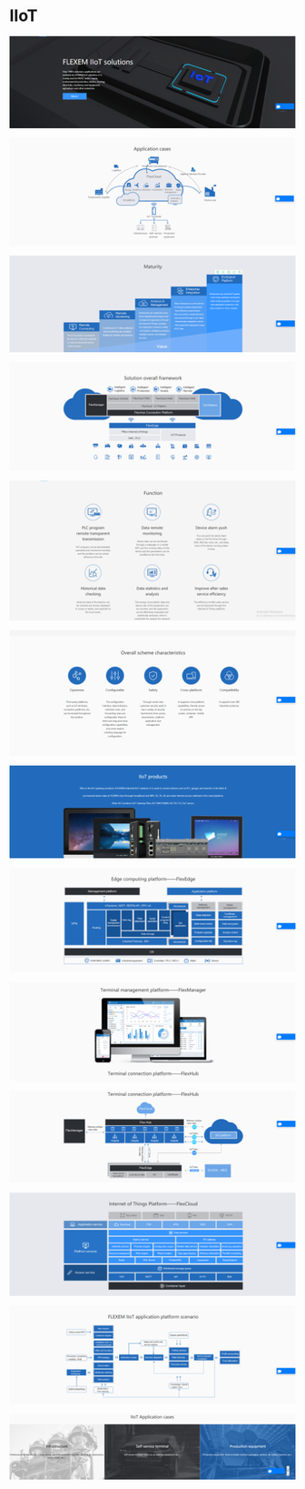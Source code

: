 # IIoT

![](.gitbook/assets/image%20%2879%29.png)

![](.gitbook/assets/image%20%2877%29.png)

![](.gitbook/assets/image%20%2876%29.png)

![](.gitbook/assets/image%20%2878%29.png)

![](.gitbook/assets/image%20%2880%29.png)

![](.gitbook/assets/image%20%2875%29.png)

![](.gitbook/assets/image%20%2874%29.png)

![](.gitbook/assets/image%20%2882%29.png)

![](.gitbook/assets/image%20%2872%29.png)

![](.gitbook/assets/image%20%2881%29.png)

![](.gitbook/assets/image%20%2871%29.png)

![](.gitbook/assets/image%20%2873%29.png)

![](.gitbook/assets/image%20%2883%29.png)



